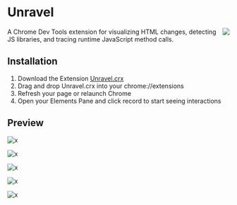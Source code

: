 # Unravel
<img align="right" src="https://raw.githubusercontent.com/NUDelta/Unravel/master/chrome-extension/img/knot128.png">

A Chrome Dev Tools extension for visualizing HTML changes, detecting JS libraries, and tracing runtime JavaScript method calls.

## Installation

1. Download the Extension [Unravel.crx](https://raw.githubusercontent.com/NUDelta/Unravel/master/dist/Unravel.crx)
2. Drag and drop Unravel.crx into your chrome://extensions
3. Refresh your page or relaunch Chrome
4. Open your Elements Pane and click record to start seeing interactions

## Preview

![x](https://raw.githubusercontent.com/NUDelta/Unravel/master/dist/img/demo0.png "")

![x](https://raw.githubusercontent.com/NUDelta/Unravel/master/dist/img/demo1.png "")

![x](https://raw.githubusercontent.com/NUDelta/Unravel/master/dist/img/demo2.png "")

![x](https://raw.githubusercontent.com/NUDelta/Unravel/master/dist/img/demo3.png "")

![x](https://raw.githubusercontent.com/NUDelta/Unravel/master/dist/img/demo4.png "")

